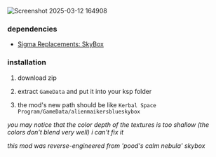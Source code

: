 ![Screenshot 2025-03-12 164908](https://github.com/user-attachments/assets/8f2514b9-f7d9-4a59-882d-d04ae0173383)
### dependencies
- [Sigma Replacements: SkyBox](https://github.com/Sigma88/Sigma-Replacements/releases/tag/B_v0.5.1)

### installation
1. download zip

2. extract `GameData` and put it into your ksp folder

3. the mod's new path should be like `Kerbal Space Program/GameData/alienmaikersblueskybox`

_you may notice that the color depth of the textures is too shallow (the colors don't blend very well)_
_i can't fix it_

_this mod was reverse-engineered from 'pood's calm nebula' skybox_
